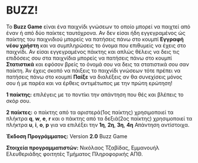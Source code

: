 # BUZZ! #
Το **Buzz Game** είναι ένα παιχνίδι γνώσεων το οποίο μπορεί να παιχτεί από έναν ή από δύο παίκτες ταυτόχρονα. Αν δεν είσαι ήδη εγγεγραμένος ώς παίκτης του παιχνιδιού μπορείς να πατήσεις πάνω στο κουμπί **Εγγραφή νέου χρήστη** και να συμπληρώσεις το όνομα που επιθυμείς να έχεις στο παιχνίδι. Αν είσαι εγγεγραμένος πάικτης και απλώς θέλεις να δεις τις επιδόσεις σου στα παιχνίδια μπορείς να πατήσεις πάνω στο κουμπί **Στατιστικά** και εφόσον βρείς το όνομά σου να δεις τα στατιστικά σου σαν παίκτη. Άν έχεις σκοπό να πάιξεις το παιχνίδι γνώσεων τότε πρέπει να πατήσεις πάνω στο κουμπί **Παίξε** να διαλέξεις αν θα συνεχίσεις μόνος σου ή με παρέα και να έρθεις αντιμέτωπος με την πρώτη ερώτηση! 

**1 παίκτης:** επιλέγεις με το ποντίκι την απάντηση που θές και βλέπεις το σκόρ σου. 

**2 παίκτες:** ο παίκτης από τα αριστερά(1ος παίκτης) χρησιμοποιεί τα πλήκτρα **q**, **w**, **e**, **r** και ο πάικτης από τα δεξιά(2ος παίκτης) χρησιμοποιεί τα πλήκτρα **u**, **i**, **o**, **p** για να επιλέξει την **1η**, **2η**, **3η**, **4η** Απάντηση αντίστοιχα. 

**Έκδοση Προγράμματος:** Version **2.0** Buzz Game

**Στοιχεία προγραμματιστών:** Νικόλαος Τζαβίδας, Εμμανουήλ Ελευθεριάδης φοιτητές Τμήματος Πληροφορικής ΑΠΘ.
